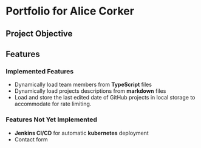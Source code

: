 # Portfolio for Alice Corker

## Project Objective

## Features

### Implemented Features

-   Dynamically load team members from **TypeScript** files
-   Dynamically load projects descriptions from **markdown** files
-   Load and store the last edited date of GitHub projects in local storage to accommodate for rate limiting.

### Features Not Yet Implemented

-   **Jenkins CI/CD** for automatic **kubernetes** deployment
-   Contact form
